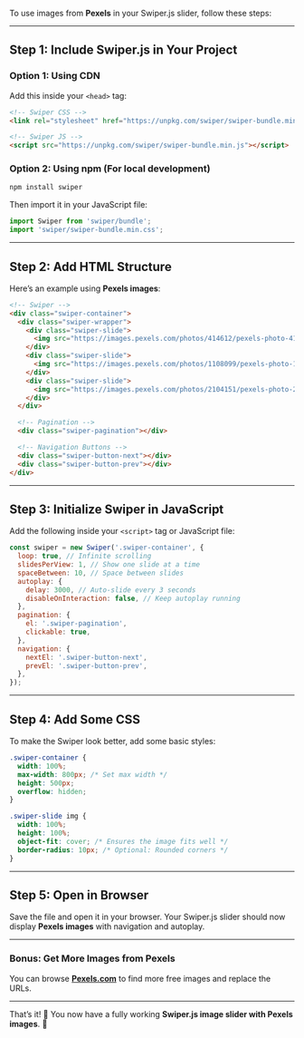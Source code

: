 To use images from **Pexels** in your Swiper.js slider, follow these steps:

---

## **Step 1: Include Swiper.js in Your Project**

### **Option 1: Using CDN**

Add this inside your `<head>` tag:

```html
<!-- Swiper CSS -->
<link rel="stylesheet" href="https://unpkg.com/swiper/swiper-bundle.min.css" />

<!-- Swiper JS -->
<script src="https://unpkg.com/swiper/swiper-bundle.min.js"></script>
```

### **Option 2: Using npm (For local development)**

```bash
npm install swiper
```

Then import it in your JavaScript file:

```javascript
import Swiper from 'swiper/bundle';
import 'swiper/swiper-bundle.min.css';
```

---

## **Step 2: Add HTML Structure**

Here’s an example using **Pexels images**:

```html
<!-- Swiper -->
<div class="swiper-container">
  <div class="swiper-wrapper">
    <div class="swiper-slide">
      <img src="https://images.pexels.com/photos/414612/pexels-photo-414612.jpeg" alt="Beautiful Landscape">
    </div>
    <div class="swiper-slide">
      <img src="https://images.pexels.com/photos/1108099/pexels-photo-1108099.jpeg" alt="City Night View">
    </div>
    <div class="swiper-slide">
      <img src="https://images.pexels.com/photos/2104151/pexels-photo-2104151.jpeg" alt="Forest Road">
    </div>
  </div>

  <!-- Pagination -->
  <div class="swiper-pagination"></div>

  <!-- Navigation Buttons -->
  <div class="swiper-button-next"></div>
  <div class="swiper-button-prev"></div>
</div>
```

---

## **Step 3: Initialize Swiper in JavaScript**

Add the following inside your `<script>` tag or JavaScript file:

```javascript
const swiper = new Swiper('.swiper-container', {
  loop: true, // Infinite scrolling
  slidesPerView: 1, // Show one slide at a time
  spaceBetween: 10, // Space between slides
  autoplay: {
    delay: 3000, // Auto-slide every 3 seconds
    disableOnInteraction: false, // Keep autoplay running
  },
  pagination: {
    el: '.swiper-pagination', 
    clickable: true,
  },
  navigation: {
    nextEl: '.swiper-button-next',
    prevEl: '.swiper-button-prev',
  },
});
```

---

## **Step 4: Add Some CSS**

To make the Swiper look better, add some basic styles:

```css
.swiper-container {
  width: 100%;
  max-width: 800px; /* Set max width */
  height: 500px;
  overflow: hidden;
}

.swiper-slide img {
  width: 100%;
  height: 100%;
  object-fit: cover; /* Ensures the image fits well */
  border-radius: 10px; /* Optional: Rounded corners */
}
```

---

## **Step 5: Open in Browser**

Save the file and open it in your browser. Your Swiper.js slider should now display **Pexels images** with navigation and autoplay.

---

### **Bonus: Get More Images from Pexels**

You can browse **[Pexels.com](https://www.pexels.com/)** to find more free images and replace the URLs.

---

That’s it! 🎉 You now have a fully working **Swiper.js image slider with Pexels images**. 🚀